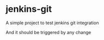# jenkins-git
A simple project to test jenkins git integration

And it should be triggered by any change
